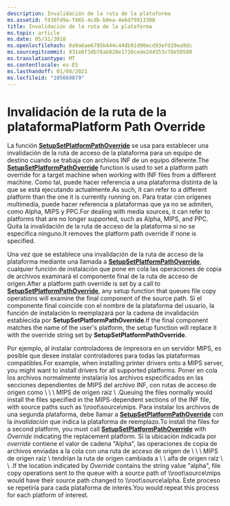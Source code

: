 ```yaml
---
description: Invalidación de la ruta de la plataforma
ms.assetid: f430fd9a-f865-4cdb-b0ea-4e6d79913308
title: Invalidación de la ruta de la plataforma
ms.topic: article
ms.date: 05/31/2018
ms.openlocfilehash: 0a9a6ae6795b444c44db91d90ecd93efd19ea9dc
ms.sourcegitcommit: 831e8f3db78ab820e1710cede244553c70e50500
ms.translationtype: MT
ms.contentlocale: es-ES
ms.lasthandoff: 01/08/2021
ms.locfileid: "105669879"
---
```

# <a name="platform-path-override"></a><span data-ttu-id="7481b-103">Invalidación de la ruta de la plataforma</span><span class="sxs-lookup"><span data-stu-id="7481b-103">Platform Path Override</span></span>

<span data-ttu-id="7481b-104">La función [**SetupSetPlatformPathOverride**](/windows/desktop/api/Setupapi/nf-setupapi-setupsetplatformpathoverridea) se usa para establecer una invalidación de la ruta de acceso de la plataforma para un equipo de destino cuando se trabaja con archivos INF de un equipo diferente.</span><span class="sxs-lookup"><span data-stu-id="7481b-104">The [**SetupSetPlatformPathOverride**](/windows/desktop/api/Setupapi/nf-setupapi-setupsetplatformpathoverridea) function is used to set a platform path override for a target machine when working with INF files from a different machine.</span></span> <span data-ttu-id="7481b-105">Como tal, puede hacer referencia a una plataforma distinta de la que se está ejecutando actualmente.</span><span class="sxs-lookup"><span data-stu-id="7481b-105">As such, it can refer to a different platform than the one it is currently running on.</span></span> <span data-ttu-id="7481b-106">Para tratar con orígenes multimedia, puede hacer referencia a plataformas que ya no se admiten, como Alpha, MIPS y PPC.</span><span class="sxs-lookup"><span data-stu-id="7481b-106">For dealing with media sources, it can refer to platforms that are no longer supported, such as Alpha, MIPS, and PPC.</span></span> <span data-ttu-id="7481b-107">Quita la invalidación de la ruta de acceso de la plataforma si no se especifica ninguno.</span><span class="sxs-lookup"><span data-stu-id="7481b-107">It removes the platform path override if none is specified.</span></span>

<span data-ttu-id="7481b-108">Una vez que se establece una invalidación de la ruta de acceso de la plataforma mediante una llamada a [**SetupSetPlatformPathOverride**](/windows/desktop/api/Setupapi/nf-setupapi-setupsetplatformpathoverridea), cualquier función de instalación que pone en cola las operaciones de copia de archivos examinará el componente final de la ruta de acceso de origen.</span><span class="sxs-lookup"><span data-stu-id="7481b-108">After a platform path override is set by a call to [**SetupSetPlatformPathOverride**](/windows/desktop/api/Setupapi/nf-setupapi-setupsetplatformpathoverridea), any setup function that queues file copy operations will examine the final component of the source path.</span></span> <span data-ttu-id="7481b-109">Si el componente final coincide con el nombre de la plataforma del usuario, la función de instalación lo reemplazará por la cadena de invalidación establecida por **SetupSetPlatformPathOverride**.</span><span class="sxs-lookup"><span data-stu-id="7481b-109">If the final component matches the name of the user's platform, the setup function will replace it with the override string set by **SetupSetPlatformPathOverride**.</span></span>

<span data-ttu-id="7481b-110">Por ejemplo, al instalar controladores de impresora en un servidor MIPS, es posible que desee instalar controladores para todas las plataformas compatibles.</span><span class="sxs-lookup"><span data-stu-id="7481b-110">For example, when installing printer drivers onto a MIPS server, you might want to install drivers for all supported platforms.</span></span> <span data-ttu-id="7481b-111">Poner en cola los archivos normalmente instalaría los archivos especificados en las secciones dependientes de MIPS del archivo INF, con rutas de acceso de origen como \\ \\ \\ MIPS de origen raíz \\ .</span><span class="sxs-lookup"><span data-stu-id="7481b-111">Queuing the files normally would install the files specified in the MIPS-dependent sections of the INF file, with source paths such as \\\\root\\source\\mips.</span></span> <span data-ttu-id="7481b-112">Para instalar los archivos de una segunda plataforma, debe llamar a [**SetupSetPlatformPathOverride**](/windows/desktop/api/Setupapi/nf-setupapi-setupsetplatformpathoverridea) con la *invalidación* que indica la plataforma de reemplazo.</span><span class="sxs-lookup"><span data-stu-id="7481b-112">To install the files for a second platform, you must call [**SetupSetPlatformPathOverride**](/windows/desktop/api/Setupapi/nf-setupapi-setupsetplatformpathoverridea) with *Override* indicating the replacement platform.</span></span> <span data-ttu-id="7481b-113">Si la ubicación indicada por *override* contiene el valor de cadena "Alpha", las operaciones de copia de archivos enviadas a la cola con una ruta de acceso de origen de \\ \\ \\ MIPS de origen raíz \\ tendrían la ruta de origen cambiada a \\ \\ alfa de origen raíz \\ \\ .</span><span class="sxs-lookup"><span data-stu-id="7481b-113">If the location indicated by *Override* contains the string value "alpha", file copy operations sent to the queue with a source path of \\\\root\\source\\mips would have their source path changed to \\\\root\\source\\alpha.</span></span> <span data-ttu-id="7481b-114">Este proceso se repetiría para cada plataforma de interés.</span><span class="sxs-lookup"><span data-stu-id="7481b-114">You would repeat this process for each platform of interest.</span></span>

 

 



